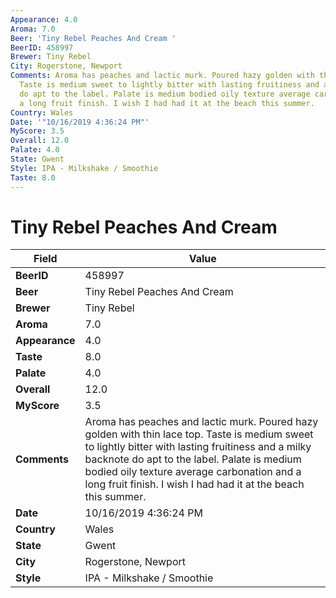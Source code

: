 ```yaml
---
Appearance: 4.0
Aroma: 7.0
Beer: 'Tiny Rebel Peaches And Cream '
BeerID: 458997
Brewer: Tiny Rebel
City: Rogerstone, Newport
Comments: Aroma has peaches and lactic murk. Poured hazy golden with thin lace top.
  Taste is medium sweet to lightly bitter with lasting fruitiness and a milky backnote
  do apt to the label. Palate is medium bodied oily texture average carbonation and
  a long fruit finish. I wish I had had it at the beach this summer.
Country: Wales
Date: '"10/16/2019 4:36:24 PM"'
MyScore: 3.5
Overall: 12.0
Palate: 4.0
State: Gwent
Style: IPA - Milkshake / Smoothie
Taste: 8.0
---
```


# Tiny Rebel Peaches And Cream 

| Field         | Value |
|---------------|-------|
| **BeerID** | 458997 |
| **Beer** | Tiny Rebel Peaches And Cream  |
| **Brewer** | Tiny Rebel |
| **Aroma** | 7.0 |
| **Appearance** | 4.0 |
| **Taste** | 8.0 |
| **Palate** | 4.0 |
| **Overall** | 12.0 |
| **MyScore** | 3.5 |
| **Comments** | Aroma has peaches and lactic murk. Poured hazy golden with thin lace top. Taste is medium sweet to lightly bitter with lasting fruitiness and a milky backnote do apt to the label. Palate is medium bodied oily texture average carbonation and a long fruit finish. I wish I had had it at the beach this summer. |
| **Date** | 10/16/2019 4:36:24 PM |
| **Country** | Wales |
| **State** | Gwent |
| **City** | Rogerstone, Newport |
| **Style** | IPA - Milkshake / Smoothie |
